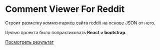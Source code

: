 # Comment Viewer For Reddit
Строит разметку комментариев сайта reddit на основе JSON от него.

Целью проекта было попрактиковать **React** и **bootstrap**.

[Посмотреть результат](https://gitkonst.github.io/comment-viewer-for-reddit)
